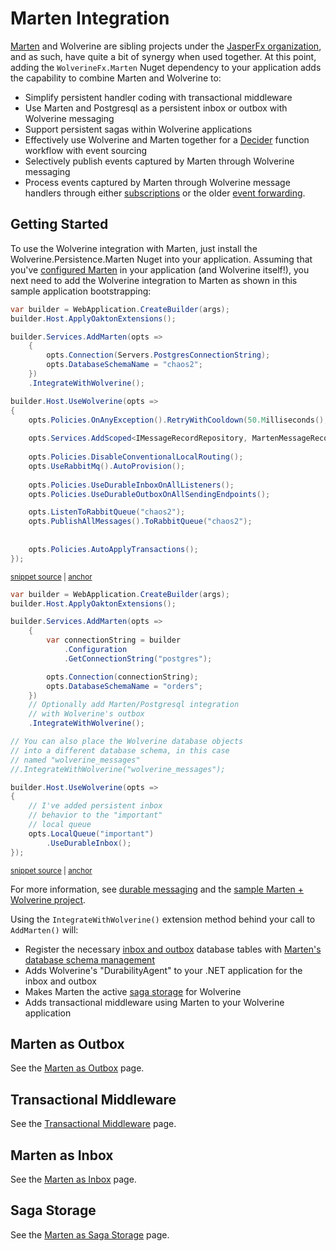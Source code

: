 # Marten Integration

[Marten](https://martendb.io) and Wolverine are sibling projects under the [JasperFx organization](https://github.com/wolverinefx), and as such, have quite a bit of synergy when
used together. At this point, adding the `WolverineFx.Marten` Nuget dependency to your application adds the capability to combine Marten and Wolverine to:

* Simplify persistent handler coding with transactional middleware
* Use Marten and Postgresql as a persistent inbox or outbox with Wolverine messaging
* Support persistent sagas within Wolverine applications
* Effectively use Wolverine and Marten together for a [Decider](https://thinkbeforecoding.com/post/2021/12/17/functional-event-sourcing-decider) function workflow with event sourcing
* Selectively publish events captured by Marten through Wolverine messaging
* Process events captured by Marten through Wolverine message handlers through either [subscriptions](./subscriptions) or the older [event forwarding](./event-forwarding).

## Getting Started

To use the Wolverine integration with Marten, just install the Wolverine.Persistence.Marten Nuget into your application. Assuming that you've [configured Marten](https://martendb.io/configuration/)
in your application (and Wolverine itself!), you next need to add the Wolverine integration to Marten as shown in this sample application bootstrapping:

<!-- snippet: sample_integrating_wolverine_with_marten -->
<a id='snippet-sample_integrating_wolverine_with_marten'></a>
```cs
var builder = WebApplication.CreateBuilder(args);
builder.Host.ApplyOaktonExtensions();

builder.Services.AddMarten(opts =>
    {
        opts.Connection(Servers.PostgresConnectionString);
        opts.DatabaseSchemaName = "chaos2";
    })
    .IntegrateWithWolverine();

builder.Host.UseWolverine(opts =>
{
    opts.Policies.OnAnyException().RetryWithCooldown(50.Milliseconds(), 100.Milliseconds(), 250.Milliseconds());
    
    opts.Services.AddScoped<IMessageRecordRepository, MartenMessageRecordRepository>();
    
    opts.Policies.DisableConventionalLocalRouting();
    opts.UseRabbitMq().AutoProvision();
    
    opts.Policies.UseDurableInboxOnAllListeners();
    opts.Policies.UseDurableOutboxOnAllSendingEndpoints();

    opts.ListenToRabbitQueue("chaos2");
    opts.PublishAllMessages().ToRabbitQueue("chaos2");
    
    
    opts.Policies.AutoApplyTransactions();
});
```
<sup><a href='https://github.com/JasperFx/wolverine/blob/main/src/Samples/ChaosSender/Program.cs#L13-L44' title='Snippet source file'>snippet source</a> | <a href='#snippet-sample_integrating_wolverine_with_marten' title='Start of snippet'>anchor</a></sup>
<a id='snippet-sample_integrating_wolverine_with_marten-1'></a>
```cs
var builder = WebApplication.CreateBuilder(args);
builder.Host.ApplyOaktonExtensions();

builder.Services.AddMarten(opts =>
    {
        var connectionString = builder
            .Configuration
            .GetConnectionString("postgres");

        opts.Connection(connectionString);
        opts.DatabaseSchemaName = "orders";
    })
    // Optionally add Marten/Postgresql integration
    // with Wolverine's outbox
    .IntegrateWithWolverine();

// You can also place the Wolverine database objects
// into a different database schema, in this case
// named "wolverine_messages"
//.IntegrateWithWolverine("wolverine_messages");

builder.Host.UseWolverine(opts =>
{
    // I've added persistent inbox
    // behavior to the "important"
    // local queue
    opts.LocalQueue("important")
        .UseDurableInbox();
});
```
<sup><a href='https://github.com/JasperFx/wolverine/blob/main/src/Samples/WebApiWithMarten/Program.cs#L8-L40' title='Snippet source file'>snippet source</a> | <a href='#snippet-sample_integrating_wolverine_with_marten-1' title='Start of snippet'>anchor</a></sup>
<!-- endSnippet -->

For more information, see [durable messaging](/guide/durability/) and the [sample Marten + Wolverine project](https://github.com/JasperFx/wolverine/tree/main/src/Samples/WebApiWithMarten).

Using the `IntegrateWithWolverine()` extension method behind your call to `AddMarten()` will:

* Register the necessary [inbox and outbox](/guide/durability/) database tables with [Marten's database schema management](https://martendb.io/schema/migrations.html)
* Adds Wolverine's "DurabilityAgent" to your .NET application for the inbox and outbox
* Makes Marten the active [saga storage](/guide/durability/sagas) for Wolverine
* Adds transactional middleware using Marten to your Wolverine application


## Marten as Outbox

See the [Marten as Outbox](./outbox) page.

## Transactional Middleware

See the [Transactional Middleware](./transactional-middleware) page.


## Marten as Inbox

See the [Marten as Inbox](./inbox) page. 

## Saga Storage

See the [Marten as Saga Storage](./sagas) page.




